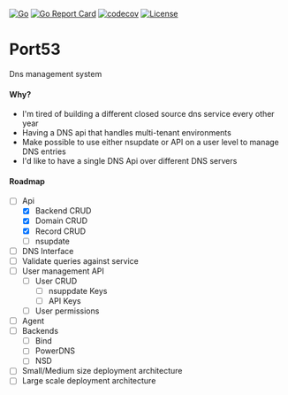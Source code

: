 [![Go](https://github.com/ncode/port53/actions/workflows/go.yml/badge.svg)](https://github.com/ncode/port53/actions/workflows/go.yml)
[![Go Report Card](https://goreportcard.com/badge/github.com/ncode/port53)](https://goreportcard.com/report/github.com/ncode/port53)
[![codecov](https://codecov.io/gh/ncode/port53/branch/main/graph/badge.svg?token=S5Z0VTL3VY)](https://codecov.io/gh/ncode/port53)
[![License](https://img.shields.io/badge/License-Apache_2.0-blue.svg)](https://opensource.org/licenses/Apache-2.0)


# Port53
Dns management system

#### Why?

- I'm tired of building a different closed source dns service every other year
- Having a DNS api that handles multi-tenant environments
- Make possible to use either nsupdate or API on a user level to manage DNS entries
- I'd like to have a single DNS Api over different DNS servers

#### Roadmap

- [ ] Api
  - [x] Backend CRUD
  - [x] Domain CRUD
  - [x] Record CRUD
  - [ ] nsupdate
- [ ] DNS Interface
 - [ ] Validate queries against service
- [ ] User management API
  - [ ] User CRUD
    - [ ] nsuppdate Keys
    - [ ] API Keys
  - [ ] User permissions
- [ ] Agent
 - [ ] Backends
   - [ ] Bind
   - [ ] PowerDNS
   - [ ] NSD
 - [ ] Small/Medium size deployment architecture
 - [ ] Large scale deployment architecture
